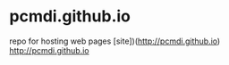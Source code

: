 pcmdi.github.io
===============

repo for hosting web pages
[site])(http://pcmdi.github.io) http://pcmdi.github.io
